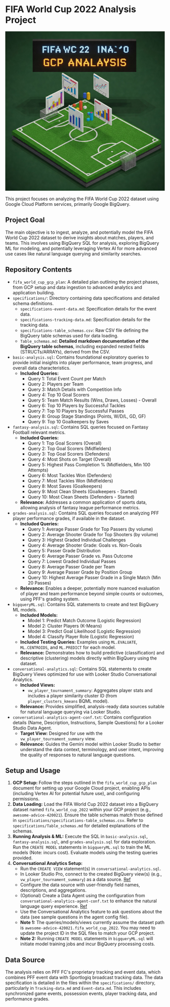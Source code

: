 # FIFA World Cup 2022 Analysis Project

![Project Overview Image](image.jpeg)

This project focuses on analyzing the FIFA World Cup 2022 dataset using Google Cloud Platform services, primarily Google BigQuery.

## Project Goal

The main objective is to ingest, analyze, and potentially model the FIFA World Cup 2022 dataset to derive insights about matches, players, and teams. This involves using BigQuery SQL for analysis, exploring BigQuery ML for modeling, and potentially leveraging Vertex AI for more advanced use cases like natural language querying and similarity searches.

## Repository Contents

*   `fifa_world_cup_gcp_plan`: A detailed plan outlining the project phases, from GCP setup and data ingestion to advanced analytics and application building.
*   `specifications/`: Directory containing data specifications and detailed schema definitions.
    *   `specifications-event-data.md`: Specification details for the event data.
    *   `specifications-tracking-data.md`: Specification details for the tracking data.
    *   `specifications-table_schemas.csv`: Raw CSV file defining the BigQuery table schemas used for data loading.
    *   `Table_schemas.md`: **Detailed markdown documentation of the BigQuery table schemas**, including expanded nested fields (STRUCTs/ARRAYs), derived from the CSV.
*   `basic-analysis.sql`: Contains foundational exploratory queries to provide initial insights into player performance, team progress, and overall data characteristics.
    *   **Included Queries:**
        *   Query 1: Total Event Count per Match
        *   Query 2: Players per Team
        *   Query 3: Match Details with Competition Info
        *   Query 4: Top 10 Goal Scorers
        *   Query 5: Team Match Results (Wins, Draws, Losses) - Overall
        *   Query 6: Top 10 Players by Successful Tackles
        *   Query 7: Top 10 Players by Successful Passes
        *   Query 8: Group Stage Standings (Points, W/D/L, GD, GF)
        *   Query 9: Top 10 Goalkeepers by Saves
*   `fantasy-analysis.sql`: Contains SQL queries focused on Fantasy Football relevant metrics.
    *   **Included Queries:**
        *   Query 1: Top Goal Scorers (Overall)
        *   Query 2: Top Goal Scorers (Midfielders)
        *   Query 3: Top Goal Scorers (Defenders)
        *   Query 4: Most Shots on Target (Overall)
        *   Query 5: Highest Pass Completion % (Midfielders, Min 100 Attempts)
        *   Query 6: Most Tackles Won (Defenders)
        *   Query 7: Most Tackles Won (Midfielders)
        *   Query 8: Most Saves (Goalkeepers)
        *   Query 9: Most Clean Sheets (Goalkeepers - Started)
        *   Query 10: Most Clean Sheets (Defenders - Started)
    *   **Relevance:** Addresses a common application of sports data, allowing analysis of fantasy league performance metrics.
*   `grades-analysis.sql`: Contains SQL queries focused on analyzing PFF player performance grades, if available in the dataset.
    *   **Included Queries:**
        *   Query 1: Average Passer Grade for Top Passers (by volume)
        *   Query 2: Average Shooter Grade for Top Shooters (by volume)
        *   Query 3: Highest Graded Individual Challenges
        *   Query 4: Average Shooter Grade: Goals vs. Non-Goals
        *   Query 5: Passer Grade Distribution
        *   Query 6: Average Passer Grade vs. Pass Outcome
        *   Query 7: Lowest Graded Individual Passes
        *   Query 8: Average Passer Grade per Team
        *   Query 9: Average Passer Grade by Position Group
        *   Query 10: Highest Average Passer Grade in a Single Match (Min 20 Passes)
    *   **Relevance:** Enables a deeper, potentially more nuanced evaluation of player and team performance beyond simple counts or outcomes, using PFF's grading system.
*   `bigqueryML.sql`: Contains SQL statements to create and test BigQuery ML models.
    *   **Included Models:**
        *   Model 1: Predict Match Outcome (Logistic Regression)
        *   Model 2: Cluster Players (K-Means)
        *   Model 3: Predict Goal Likelihood (Logistic Regression)
        *   Model 4: Classify Player Role (Logistic Regression)
    *   **Included Testing Queries:** Examples using `ML.EVALUATE`, `ML.CENTROIDS`, and `ML.PREDICT` for each model.
    *   **Relevance:** Demonstrates how to build predictive (classification) and descriptive (clustering) models directly within BigQuery using the dataset.
*   `conversational-analytics.sql`: Contains SQL statements to create BigQuery Views optimized for use with Looker Studio Conversational Analytics.
    *   **Included Views:**
        *   `vw_player_tournament_summary`: Aggregates player stats and includes a player similarity cluster ID (from `player_clusters_kmeans` BQML model).
    *   **Relevance:** Provides simplified, analysis-ready data sources suitable for natural language querying via Looker Studio.
*   `conversational-analytics-agent-conf.txt`: Contains configuration details (Name, Description, Instructions, Sample Questions) for a Looker Studio Data Agent.
    *   **Target View:** Designed for use with the `vw_player_tournament_summary` view.
    *   **Relevance:** Guides the Gemini model within Looker Studio to better understand the data context, terminology, and user intent, improving the quality of responses to natural language questions.

## Setup and Usage

1.  **GCP Setup:** Follow the steps outlined in the `fifa_world_cup_gcp_plan` document for setting up your Google Cloud project, enabling APIs (including Vertex AI for potential future use), and configuring permissions.
2.  **Data Loading:** Load the FIFA World Cup 2022 dataset into a BigQuery dataset named `fifa_world_cup_2022` within your GCP project (e.g., `awesome-advice-420021`). Ensure the table schemas match those defined in `specifications/specifications-table_schemas.csv`. Refer to `specifications/Table_schemas.md` for detailed explanations of the schemas.
3.  **Running Analysis & ML:** Execute the SQL in `basic-analysis.sql`, `fantasy-analysis.sql`, and `grades-analysis.sql` for data exploration. Run the `CREATE MODEL` statements in `bigqueryML.sql` to train the ML models (Note: incurs cost). Evaluate models using the testing queries provided.
4.  **Conversational Analytics Setup:**
    *   Run the `CREATE VIEW` statement(s) in `conversational-analytics.sql`.
    *   In Looker Studio Pro, connect to the created BigQuery view(s) (e.g., `vw_player_tournament_summary`) as a data source. [Ref](https://cloud.google.com/looker/docs/studio/conversational-analytics-bigquery)
    *   Configure the data source with user-friendly field names, descriptions, and aggregations.
    *   (Optional) Create a Data Agent using the configuration from `conversational-analytics-agent-conf.txt` to enhance the natural language query experience. [Ref](https://cloud.google.com/looker/docs/studio/conversational-data-agents)
    *   Use the Conversational Analytics feature to ask questions about the data (see sample questions in the agent config file).
    *   **Note 1:** The queries/models/views currently assume the dataset path is `awesome-advice-420021.fifa_world_cup_2022`. You may need to update the project ID in the SQL files to match your GCP project.
    *   **Note 2:** Running `CREATE MODEL` statements in `bigqueryML.sql` will initiate model training jobs and incur BigQuery processing costs.

## Data Source
The analysis relies on PFF FC's proprietary tracking and event data, which combines PFF event data with Sportlogiq broadcast tracking data. The data specification is detailed in the files within the `specifications/` directory, particularly in `Tracking-data.md` and `Event-data.md`. This includes synchronized game events, possession events, player tracking data, and performance grades.